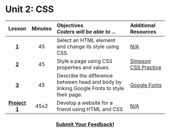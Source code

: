 # Unit 2: CSS

|Lesson|Minutes|Objectives <br> *Coders will be able to ...*|Additional Resources|
|:-------:|:-------:|:-------|:-------|
|[**1**](https://docs.google.com/presentation/d/1c1iB7q9aV9B-NkAN3KcQ0sLU--c-s6D4lbUPDXpjndg/edit?usp=sharing)|45| Select an HTML element and change its style using CSS. |[N/A]()|
|[**2**](https://docs.google.com/presentation/d/18jWokUbYaFhSJCjVoA3j-KqLYmZtweHXHQemzWk3zXc/edit?usp=sharing)|45| Style a page using CSS properties and values. |[Simpson CSS Practice](https://docs.google.com/presentation/d/1qW1aBLYlE6iJeokh6R5_eqLr5i0pIzWJhKuZzMOkHHw/edit#slide=id.g12ee5b58a7_0_5)<br>|
|[**3**](https://docs.google.com/presentation/d/1JA8Me4UyH3rWSBkvg55jo10HOxGuYDIyQHKdm5nwk04/edit?usp=sharing)|45| Describe the difference between head and body by linking Google Fonts to style their page. |[Google Fonts](https://github.com/ScriptEdcurriculum/curriculum2016/blob/master/year1/units/unit2/google-fonts-activity.md)<br>|[N/A]()|
|[**Project 1**](https://docs.google.com/presentation/d/1--721w3NIhfuNTd7yhSybKb0YKuZpV71vN_1CEPFiRE/edit?usp=sharing)|45x2|Develop a website for a friend using HTML and CSS|[N/A]()|


<h3 align="center"><a href="https://docs.google.com/forms/d/e/1FAIpQLSfx0wkLyw_jSOhWR2yY8GTR8TV2NXYZc40us7aPHnl9bO6WAQ/viewform">Submit Your Feedback!</a></h3>
